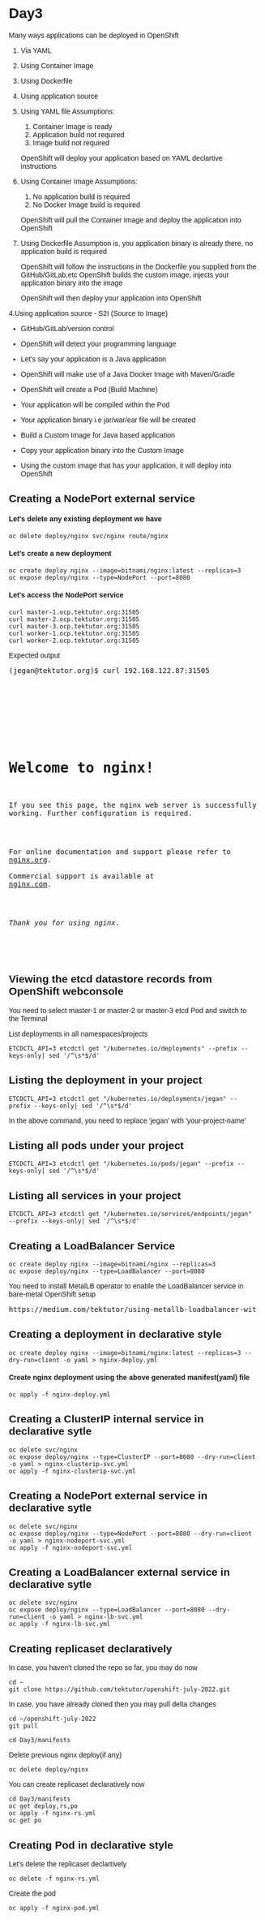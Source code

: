 # Day3

Many ways applications can be deployed in OpenShift

1. Via YAML
2. Using Container Image
3. Using Dockerfile
4. Using application source

1. Using YAML file
   Assumptions:
   1. Container Image is ready
   2. Application build not required
   3. Image build not required

   OpenShift will deploy your application based on YAML declartive instructions

2. Using Container Image
   Assumptions:
    1. No application build is required
    2. No Docker Image build is required

   OpenShift will pull the Container Image and deploy the application into OpenShift

3. Using Dockerfile
   Assumption is, you application binary is already there, no application build is required

   OpenShift will follow the instructions in the Dockerfile you supplied from the GitHub/GitLab,etc
   OpenShift builds the custom image, injects your application binary into the image

   OpenShift will then deploy your application into OpenShift


4.Using application source - S2I (Source to Image)
  - GitHub/GitLab/version control

  - OpenShift will detect your programming language
  - Let's say your application is a Java application
  - OpenShift will make use of a Java Docker Image with Maven/Gradle
  - OpenShift will create a Pod (Build Machine)
  - Your application will be compiled within the Pod
  - Your application binary i.e jar/war/ear file will be created

  - Build a Custom Image for Java based application
  - Copy your application binary into the Custom Image

  - Using the custom image that has your application, it will deploy into OpenShift

## Creating a NodePort external service

#### Let's delete any existing deployment we have
```
oc delete deploy/nginx svc/nginx route/nginx
```

#### Let's create a new deployment
```
oc create deploy nginx --image=bitnami/nginx:latest --replicas=3
oc expose deploy/nginx --type=NodePort --port=8080
```

#### Let's access the NodePort service
```
curl master-1.ocp.tektutor.org:31505
curl master-2.ocp.tektutor.org:31505
curl master-3.ocp.tektutor.org:31505
curl worker-1.ocp.tektutor.org:31505
curl worker-2.ocp.tektutor.org:31505
```

Expected output
<pre>
(jegan@tektutor.org)$ curl 192.168.122.87:31505
<!DOCTYPE html>
<html>
<head>
<title>Welcome to nginx!</title>
<style>
html { color-scheme: light dark; }
body { width: 35em; margin: 0 auto;
font-family: Tahoma, Verdana, Arial, sans-serif; }
</style>
</head>
<body>
<h1>Welcome to nginx!</h1>
<p>If you see this page, the nginx web server is successfully installed and
working. Further configuration is required.</p>

<p>For online documentation and support please refer to
<a href="http://nginx.org/">nginx.org</a>.<br/>
Commercial support is available at
<a href="http://nginx.com/">nginx.com</a>.</p>

<p><em>Thank you for using nginx.</em></p>
</body>
</html>
</pre>

## Viewing the etcd datastore records from OpenShift webconsole
You need to select master-1 or master-2 or master-3 etcd Pod and switch to the Terminal

List deployments in all namespaces/projects
```
ETCDCTL_API=3 etcdctl get "/kubernetes.io/deployments" --prefix --keys-only| sed '/^\s*$/d'
```

## Listing the deployment in your project
```
ETCDCTL_API=3 etcdctl get "/kubernetes.io/deployments/jegan" --prefix --keys-only| sed '/^\s*$/d'
```
In the above command, you need to replace 'jegan' with 'your-project-name'


## Listing all pods under your project
```
ETCDCTL_API=3 etcdctl get "/kubernetes.io/pods/jegan" --prefix --keys-only| sed '/^\s*$/d'
```

## Listing all services in your project
```
ETCDCTL_API=3 etcdctl get "/kubernetes.io/services/endpoints/jegan" --prefix --keys-only| sed '/^\s*$/d'
```

## Creating a LoadBalancer Service
```
oc create deploy nginx --image=bitnami/nginx --replicas=3
oc expose deploy/nginx --type=LoadBalancer --port=8080
```

You need to install MetalLB operator to enable the LoadBalancer service in bare-metal OpenShift setup
<pre>
https://medium.com/tektutor/using-metallb-loadbalancer-with-bare-metal-openshift-onprem-4230944bfa35
</pre>


## Creating a deployment in declarative style
```
oc create deploy nginx --image=bitnami/nginx:latest --replicas=3 --dry-run=client -o yaml > nginx-deploy.yml
```

#### Create nginx deployment using the above generated manifest(yaml) file
```
oc apply -f nginx-deploy.yml
```

## Creating a ClusterIP internal service in declarative sytle
```
oc delete svc/nginx
oc expose deploy/nginx --type=ClusterIP --port=8080 --dry-run=client -o yaml > nginx-clusterip-svc.yml
oc apply -f nginx-clusterip-svc.yml
```

## Creating a NodePort external service in declarative sytle
```
oc delete svc/nginx
oc expose deploy/nginx --type=NodePort --port=8080 --dry-run=client -o yaml > nginx-nodeport-svc.yml
oc apply -f nginx-nodeport-svc.yml
```

## Creating a LoadBalancer external service in declarative sytle
```
oc delete svc/nginx
oc expose deploy/nginx --type=LoadBalancer --port=8080 --dry-run=client -o yaml > nginx-lb-svc.yml
oc apply -f nginx-lb-svc.yml
```

## Creating replicaset declaratively

In case, you haven't cloned the repo so far, you may do now
```
cd ~
git clone https://github.com/tektutor/openshift-july-2022.git
```

In case, you have already cloned then you may pull delta changes
```
cd ~/openshift-july-2022
git pull

cd Day3/manifests
```

Delete previous nginx deploy(if any)
```
oc delete deploy/nginx
```

You can create replicaset declaratively now
```
cd Day3/manifests
oc get deploy,rs,po
oc apply -f nginx-rs.yml
oc get po
```

## Creating Pod in declarative style

Let's delete the replicaset declartively
```
oc delete -f nginx-rs.yml
```

Create the pod
```
oc apply -f nginx-pod.yml
```
